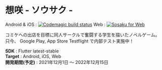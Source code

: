 # 想咲 - ソウサク -
Android & iOS :
[![Codemagic build status](https://api.codemagic.io/apps/6338ee0f6e6d5392dee4f9b0/6338ee0f6e6d5392dee4f9af/status_badge.svg)](https://codemagic.io/apps/6338ee0f6e6d5392dee4f9b0/6338ee0f6e6d5392dee4f9af/latest_build)
Web :
[![Sosaku for Web](https://github.com/W-sharp-TCU/sosaku/actions/workflows/pages.yml/badge.svg)](https://github.com/W-sharp-TCU/sosaku/actions/workflows/pages.yml)

コミケへの出店を目標に同人サークルで奮闘する学生を描いたノベルゲーム。  
只今、 Google Play, App Store Testflight で内部テスト実施中！

**SDK** : Flutter latest-stable  
**Target** : Android, iOS, Web  
**開発期間(予定)** : 2021年12月1日 ～ 2022年12月15日